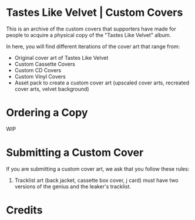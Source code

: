 # Tastes Like Velvet | Custom Covers
This is an archive of the custom covers that supporters have made for people to acquire a physical copy of the "Tastes Like Velvet" album.

In here, you will find different iterations of the cover art that range from:
- Original cover art of Tastes Like Velvet
- Custom Cassette Covers
- Custom CD Covers
- Custom Vinyl Covers
- Asset pack to create a custom cover art (upscaled cover arts, recreated cover arts, velvet background)

# Ordering a Copy
WIP 

# Submitting a Custom Cover

If you are submitting a custom cover art, we ask that you follow these rules:

1. Tracklist art (back jacket, cassette box cover, j card) must have two versions of the genius and the leaker's tracklist.

# Credits
